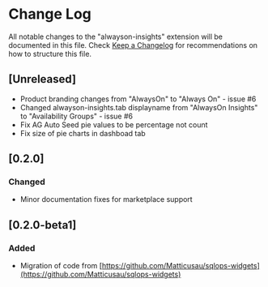 # Change Log

All notable changes to the "alwayson-insights" extension will be documented in this file. Check [Keep a Changelog](http://keepachangelog.com/) for recommendations on how to structure this file.

## [Unreleased]

- Product branding changes from "AlwaysOn" to "Always On" - issue #6
- Changed alwayson-insights.tab displayname from "AlwaysOn Insights" to "Availability Groups" - issue #6
- Fix AG Auto Seed pie values to be percentage not count
- Fix size of pie charts in dashboad tab

## [0.2.0]

### Changed

- Minor documentation fixes for marketplace support

## [0.2.0-beta1]

### Added

- Migration of code from [https://github.com/Matticusau/sqlops-widgets](https://github.com/Matticusau/sqlops-widgets)